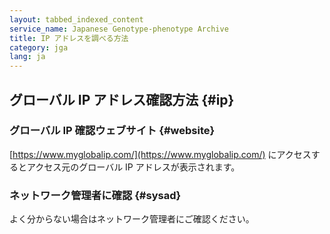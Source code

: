 ```yaml
---
layout: tabbed_indexed_content
service_name: Japanese Genotype-phenotype Archive
title: IP アドレスを調べる方法
category: jga
lang: ja
---
```


## グローバル IP アドレス確認方法  {#ip}

### グローバル IP 確認ウェブサイト  {#website}

[https://www.myglobalip.com/](https://www.myglobalip.com/) にアクセスするとアクセス元のグローバル IP アドレスが表示されます。

### ネットワーク管理者に確認 {#sysad}

よく分からない場合はネットワーク管理者にご確認ください。
